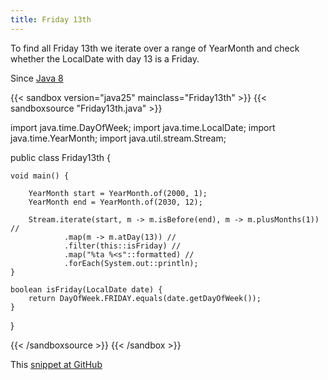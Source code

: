 ```yaml
---
title: Friday 13th
---
```


To find all Friday 13th we iterate over a range of YearMonth and check
whether the LocalDate with day 13 is a Friday.

Since [Java 8](/jdk/8/)

{{< sandbox version="java25" mainclass="Friday13th" >}}
{{< sandboxsource "Friday13th.java" >}}

import java.time.DayOfWeek;
import java.time.LocalDate;
import java.time.YearMonth;
import java.util.stream.Stream;

public class Friday13th {

	void main() {

		YearMonth start = YearMonth.of(2000, 1);
		YearMonth end = YearMonth.of(2030, 12);

		Stream.iterate(start, m -> m.isBefore(end), m -> m.plusMonths(1)) //
				.map(m -> m.atDay(13)) //
				.filter(this::isFriday) //
				.map("%ta %<s"::formatted) //
				.forEach(System.out::println);
	}

	boolean isFriday(LocalDate date) {
		return DayOfWeek.FRIDAY.equals(date.getDayOfWeek());
	}

}

{{< /sandboxsource >}}
{{< /sandbox >}}

This [snippet at GitHub](https://github.com/marchof/io.javaalmanac.snippets/tree/master/src/main/java/io/javaalmanac/snippets/time/Friday13th.java)
